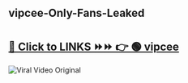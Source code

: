 
 ## vipcee-Only-Fans-Leaked

# <h2><a href="https://clipsfans.com/vipcee&ref=git">🔗 Click to LINKS ⏩⏩ 👉 🟢 vipcee </a></h2>

<a href="https://clipsfans.com/vipcee&ref=git" rel="nofollow" data-target="animated-image.originalLink"><img src="https://i.ibb.co.com/xMMVF88/686577567.gif" alt="Viral Video Original" style="max-width: 100%; display: inline-block;" data-target="animated-image.originalImage"></a>
